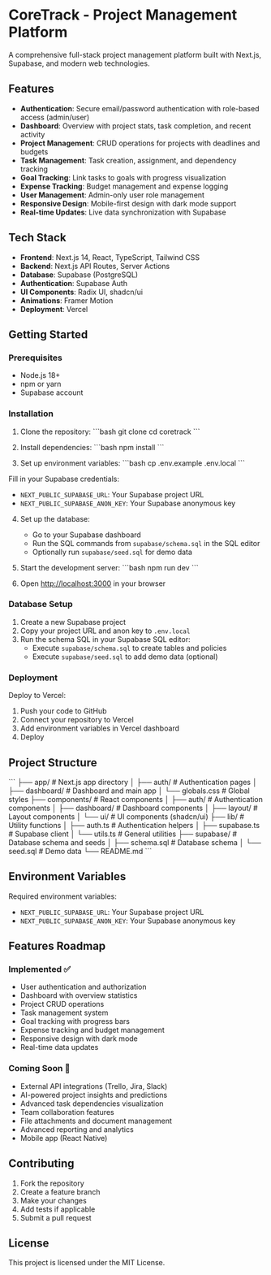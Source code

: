 # CoreTrack - Project Management Platform

A comprehensive full-stack project management platform built with Next.js, Supabase, and modern web technologies.

## Features

- **Authentication**: Secure email/password authentication with role-based access (admin/user)
- **Dashboard**: Overview with project stats, task completion, and recent activity
- **Project Management**: CRUD operations for projects with deadlines and budgets
- **Task Management**: Task creation, assignment, and dependency tracking
- **Goal Tracking**: Link tasks to goals with progress visualization
- **Expense Tracking**: Budget management and expense logging
- **User Management**: Admin-only user role management
- **Responsive Design**: Mobile-first design with dark mode support
- **Real-time Updates**: Live data synchronization with Supabase

## Tech Stack

- **Frontend**: Next.js 14, React, TypeScript, Tailwind CSS
- **Backend**: Next.js API Routes, Server Actions
- **Database**: Supabase (PostgreSQL)
- **Authentication**: Supabase Auth
- **UI Components**: Radix UI, shadcn/ui
- **Animations**: Framer Motion
- **Deployment**: Vercel

## Getting Started

### Prerequisites

- Node.js 18+ 
- npm or yarn
- Supabase account

### Installation

1. Clone the repository:
\`\`\`bash
git clone <repository-url>
cd coretrack
\`\`\`

2. Install dependencies:
\`\`\`bash
npm install
\`\`\`

3. Set up environment variables:
\`\`\`bash
cp .env.example .env.local
\`\`\`

Fill in your Supabase credentials:
- `NEXT_PUBLIC_SUPABASE_URL`: Your Supabase project URL
- `NEXT_PUBLIC_SUPABASE_ANON_KEY`: Your Supabase anonymous key

4. Set up the database:
   - Go to your Supabase dashboard
   - Run the SQL commands from `supabase/schema.sql` in the SQL editor
   - Optionally run `supabase/seed.sql` for demo data

5. Start the development server:
\`\`\`bash
npm run dev
\`\`\`

6. Open [http://localhost:3000](http://localhost:3000) in your browser

### Database Setup

1. Create a new Supabase project
2. Copy your project URL and anon key to `.env.local`
3. Run the schema SQL in your Supabase SQL editor:
   - Execute `supabase/schema.sql` to create tables and policies
   - Execute `supabase/seed.sql` to add demo data (optional)

### Deployment

Deploy to Vercel:

1. Push your code to GitHub
2. Connect your repository to Vercel
3. Add environment variables in Vercel dashboard
4. Deploy

## Project Structure

\`\`\`
├── app/                    # Next.js app directory
│   ├── auth/              # Authentication pages
│   ├── dashboard/         # Dashboard and main app
│   └── globals.css        # Global styles
├── components/            # React components
│   ├── auth/             # Authentication components
│   ├── dashboard/        # Dashboard components
│   ├── layout/           # Layout components
│   └── ui/               # UI components (shadcn/ui)
├── lib/                  # Utility functions
│   ├── auth.ts           # Authentication helpers
│   ├── supabase.ts       # Supabase client
│   └── utils.ts          # General utilities
├── supabase/             # Database schema and seeds
│   ├── schema.sql        # Database schema
│   └── seed.sql          # Demo data
└── README.md
\`\`\`

## Environment Variables

Required environment variables:

- `NEXT_PUBLIC_SUPABASE_URL`: Your Supabase project URL
- `NEXT_PUBLIC_SUPABASE_ANON_KEY`: Your Supabase anonymous key

## Features Roadmap

### Implemented ✅
- User authentication and authorization
- Dashboard with overview statistics
- Project CRUD operations
- Task management system
- Goal tracking with progress bars
- Expense tracking and budget management
- Responsive design with dark mode
- Real-time data updates

### Coming Soon 🚧
- External API integrations (Trello, Jira, Slack)
- AI-powered project insights and predictions
- Advanced task dependencies visualization
- Team collaboration features
- File attachments and document management
- Advanced reporting and analytics
- Mobile app (React Native)

## Contributing

1. Fork the repository
2. Create a feature branch
3. Make your changes
4. Add tests if applicable
5. Submit a pull request

## License

This project is licensed under the MIT License.
